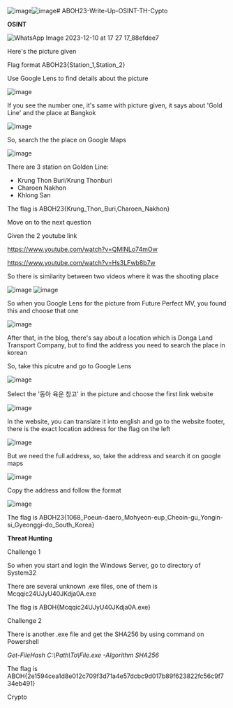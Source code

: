 ![image](https://github.com/ZubayrYayYay/ABOH23-Write-Up-OSINT-TH-Cypto/assets/125542852/68c96f5a-5f9d-4e7b-a678-c209e6289e51)![image](https://github.com/ZubayrYayYay/ABOH23-Write-Up-OSINT-TH-Cypto/assets/125542852/3e04c23b-b5a0-460d-9887-8442e24e84ef)# ABOH23-Write-Up-OSINT-TH-Cypto

**OSINT**

![WhatsApp Image 2023-12-10 at 17 27 17_88efdee7](https://github.com/ZubayrYayYay/ABOH23-Write-Up-OSINT-TH-Cypto/assets/125542852/d7547050-ea59-4839-b6c4-a4e0f1387978)

Here's the picture given

Flag format ABOH23{Station_1,Station_2}

Use Google Lens to find details about the picture

![image](https://github.com/ZubayrYayYay/ABOH23-Write-Up-OSINT-TH-Cypto/assets/125542852/bccd44b7-7702-4884-b3f5-6dafc1cc1dab)

If you see the number one, it's same with picture given, it says about 'Gold Line' and the place at Bangkok

![image](https://github.com/ZubayrYayYay/ABOH23-Write-Up-OSINT-TH-Cypto/assets/125542852/6dc2a82e-5f58-491e-8e2a-baeb6463360c)

So, search the the place on Google Maps

![image](https://github.com/ZubayrYayYay/ABOH23-Write-Up-OSINT-TH-Cypto/assets/125542852/351be077-caff-446d-9e7b-be802195539c)

There are 3 station on Golden Line:

- Krung Thon Buri/Krung Thonburi
- Charoen Nakhon
- Khlong San

The flag is ABOH23{Krung_Thon_Buri,Charoen_Nakhon}

Move on to the next question

Given the 2 youtube link

https://www.youtube.com/watch?v=QMlNLo74mOw

https://www.youtube.com/watch?v=Hs3LFwb8b7w

So there is similarity between two videos where it was the shooting place

![image](https://github.com/ZubayrYayYay/ABOH23-Write-Up-OSINT-TH-Cypto/assets/125542852/aa37257d-8aef-4d6a-9007-0562b37ca434)
![image](https://github.com/ZubayrYayYay/ABOH23-Write-Up-OSINT-TH-Cypto/assets/125542852/1d8a7b81-00fe-442d-87b5-c8e07248ac3d)

So when you Google Lens for the picture from Future Perfect MV, you found this and choose that one

![image](https://github.com/ZubayrYayYay/ABOH23-Write-Up-OSINT-TH-Cypto/assets/125542852/2d3649f6-1ddf-4189-ab50-4679e3c669a5)

After that, in the blog, there's say about a location which is Donga Land Transport Company, but to find the address you need to search the place in korean

So, take this picutre and go to Google Lens

![image](https://github.com/ZubayrYayYay/ABOH23-Write-Up-OSINT-TH-Cypto/assets/125542852/3ee08ad8-1386-4ba4-8a84-72d7fc6354da)

Select the '동아 육운 창고' in the picture and choose the first link website

![image](https://github.com/ZubayrYayYay/ABOH23-Write-Up-OSINT-TH-Cypto/assets/125542852/f7bc7a03-fedf-44c8-af85-0c45ef9cca62)

In the website, you can translate it into english and go to the website footer, there is the exact location address for the flag on the left

![image](https://github.com/ZubayrYayYay/ABOH23-Write-Up-OSINT-TH-Cypto/assets/125542852/223ad77a-b002-47f3-abb3-49a64347a684)

But we need the full address, so, take the address and search it on google maps

![image](https://github.com/ZubayrYayYay/ABOH23-Write-Up-OSINT-TH-Cypto/assets/125542852/c50e8b1b-2871-4186-aad1-f837895f3969)

Copy the address and follow the format

![image](https://github.com/ZubayrYayYay/ABOH23-Write-Up-OSINT-TH-Cypto/assets/125542852/8e035290-8a20-4bce-a6a0-565991c27a4b)

The flag is ABOH23{1068_Poeun-daero_Mohyeon-eup_Cheoin-gu_Yongin-si_Gyeonggi-do_South_Korea}

**Threat Hunting**

Challenge 1

So when you start and login the Windows Server, go to directory of System32

There are several unknown .exe files, one of them is Mcqqic24UJyU40JKdja0A.exe

The flag is ABOH{Mcqqic24UJyU40JKdja0A.exe}

Challenge 2

There is another .exe file and get the SHA256 by using command on Powershell

*Get-FileHash C:\Path\To\File.exe -Algorithm SHA256*

The flag is ABOH{2e1594cea1d8e012c709f3d71a4e57dcbc9d017b89f623822fc56c9f734eb491}

Crypto

